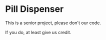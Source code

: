 # Pill Dispenser

This is a senior project, please don't our code.

If you do, at least give us credit.